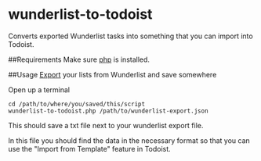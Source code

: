 wunderlist-to-todoist
=====================

Converts exported Wunderlist tasks into something that you can import into Todoist.

##Requirements
Make sure [php](http://nz2.php.net/manual/en/install.php) is installed.

##Usage
[Export](http://support.wunderlist.com/customer/portal/articles/1183757-how-do-i-backup-export-and-import-my-data-) your lists from Wunderlist and save somewhere

Open up a terminal
```
cd /path/to/where/you/saved/this/script
wunderlist-to-todoist.php /path/to/wunderlist-export.json
```

This should save a txt file next to your wunderlist export file.

In this file you should find the data in the necessary format so that you can use the "Import from Template" feature in Todoist.
